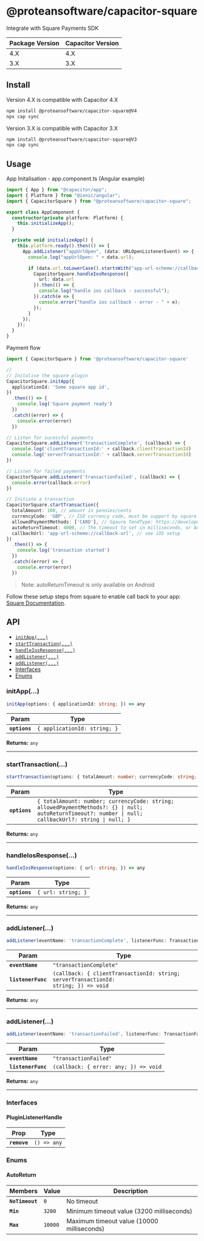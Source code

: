 # @proteansoftware/capacitor-square

Integrate with Square Payments SDK

| Package Version | Capacitor Version |
| --------------- | ----------------- |
| 4.X             | 4.X               |
| 3.X             | 3.X               |

## Install

Version 4.X is compatible with Capacitor 4.X

```bash
npm install @proteansoftware/capacitor-square@V4
npx cap sync
```

Version 3.X is compatible with Capacitor 3.X

```bash
npm install @proteansoftware/capacitor-square@V3
npx cap sync
```

## Usage

App Initalisation - app.component.ts (Angular example)

```ts
import { App } from "@capacitor/app";
import { Platform } from "@ionic/angular";
import { CapacitorSquare } from "@proteansoftware/capacitor-square";

export class AppComponent {
  constructor(private platform: Platform) {
    this.initializeApp();
  }

  private void initializeApp() {
    this.platform.ready().then(() => {
      App.addListener("appUrlOpen", (data: URLOpenListenerEvent) => {
        console.log("appUrlOpen: " + data.url);

        if (data.url.toLowerCase().startsWith("app-url-scheme://callback-url")) {
          CapacitorSquare.handleIosResponse({
            url: data.url
          }).then(() => {
            console.log("handle ios callback - successful");
          }).catch(e => {
            console.error("handle ios callback - error - " + e);
          });
        }
      });
    });
  }
}
```

Payment flow

```ts
import { CapacitorSquare } from '@proteansoftware/capacitor-square'

//
// Initalise the square plugin
CapacitorSquare.initApp({
  applicationId: 'Some square app id',
})
  .then(() => {
    console.log('Square payment ready')
  })
  .catch((error) => {
    console.error(error)
  })

// Listen for sucessful payments
CapacitorSquare.addListener('transactionComplete', (callback) => {
  console.log('clientTransactionId:' + callback.clientTransactionId)
  console.log('serverTransactionId:' + callback.serverTransactionId)
})

// Listen for failed payments
CapacitorSquare.addListener('transactionFailed', (callback) => {
  console.error(callback.error)
})

// Initiate a transaction
CapacitorSquare.startTransaction({
  totalAmount: 100, // amount in pennies/cents
  currencyCode: 'GBP', // ISO currency code, must be support by square
  allowedPaymentMethods: ['CARD'], // Sqaure TendType: https://developer.squareup.com/docs/api/point-of-sale/android/com/squareup/sdk/pos/ChargeRequest.TenderType.html
  autoReturnTimeout: 4000, // The timeout to set in milliseconds, or AutoReturn.NoTimeout. If you specify a timeout, it must be between 3200 milliseconds and 10000 milliseconds.
  callbackUrl: 'app-url-scheme://callback-url', // see iOS setup
})
  .then(() => {
    console.log('transaction started')
  })
  .catch((error) => {
    console.error(error)
  })
```

> Note: autoReturnTimeout is only available on Android

Follow these setup steps from square to enable call back to your app: [Square Documentation](https://developer.squareup.com/docs/pos-api/build-on-ios#step-4-add-your-url-schemes).

## API

<docgen-index>

- [`initApp(...)`](#initapp)
- [`startTransaction(...)`](#starttransaction)
- [`handleIosResponse(...)`](#handleiosresponse)
- [`addListener(...)`](#addlistener)
- [`addListener(...)`](#addlistener)
- [Interfaces](#interfaces)
- [Enums](#enums)

</docgen-index>

<docgen-api>
<!--Update the source file JSDoc comments and rerun docgen to update the docs below-->

### initApp(...)

```typescript
initApp(options: { applicationId: string; }) => any
```

| Param         | Type                                    |
| ------------- | --------------------------------------- |
| **`options`** | <code>{ applicationId: string; }</code> |

**Returns:** <code>any</code>

---

### startTransaction(...)

```typescript
startTransaction(options: { totalAmount: number; currencyCode: string; allowedPaymentMethods?: string[] | null; autoReturnTimeout?: number | AutoReturn.NoTimeout | null; callbackUrl?: string | null; }) => any
```

| Param         | Type                                                                                                                                                              |
| ------------- | ----------------------------------------------------------------------------------------------------------------------------------------------------------------- |
| **`options`** | <code>{ totalAmount: number; currencyCode: string; allowedPaymentMethods?: {} \| null; autoReturnTimeout?: number \| null; callbackUrl?: string \| null; }</code> |

**Returns:** <code>any</code>

---

### handleIosResponse(...)

```typescript
handleIosResponse(options: { url: string; }) => any
```

| Param         | Type                          |
| ------------- | ----------------------------- |
| **`options`** | <code>{ url: string; }</code> |

**Returns:** <code>any</code>

---

### addListener(...)

```typescript
addListener(eventName: 'transactionComplete', listenerFunc: TransactionCompletedListener) => Promise<PluginListenerHandle> & PluginListenerHandle
```

| Param              | Type                                                                                              |
| ------------------ | ------------------------------------------------------------------------------------------------- |
| **`eventName`**    | <code>"transactionComplete"</code>                                                                |
| **`listenerFunc`** | <code>(callback: { clientTransactionId: string; serverTransactionId: string; }) =&gt; void</code> |

**Returns:** <code>any</code>

---

### addListener(...)

```typescript
addListener(eventName: 'transactionFailed', listenerFunc: TransactionFailedListener) => Promise<PluginListenerHandle> & PluginListenerHandle
```

| Param              | Type                                                |
| ------------------ | --------------------------------------------------- |
| **`eventName`**    | <code>"transactionFailed"</code>                    |
| **`listenerFunc`** | <code>(callback: { error: any; }) =&gt; void</code> |

**Returns:** <code>any</code>

---

### Interfaces

#### PluginListenerHandle

| Prop         | Type                      |
| ------------ | ------------------------- |
| **`remove`** | <code>() =&gt; any</code> |

### Enums

#### AutoReturn

| Members         | Value              | Description                                |
| --------------- | ------------------ | ------------------------------------------ |
| **`NoTimeout`** | <code>0</code>     | No timeout                                 |
| **`Min`**       | <code>3200</code>  | Minimum timeout value (3200 milliseconds)  |
| **`Max`**       | <code>10000</code> | Maximum timeout value (10000 milliseconds) |

</docgen-api>
